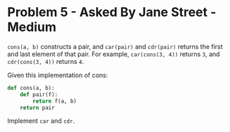 # Problem 5 - Asked By Jane Street - Medium

``cons(a, b)`` constructs a pair, and ``car(pair)`` and ``cdr(pair)`` returns the first and last element of that pair. For example, ``car(cons(3, 4))`` returns ``3``, and ``cdr(cons(3, 4))`` returns ``4``.

Given this implementation of cons:
```python
def cons(a, b):
    def pair(f):
        return f(a, b)
    return pair
```
Implement ``car`` and ``cdr``.